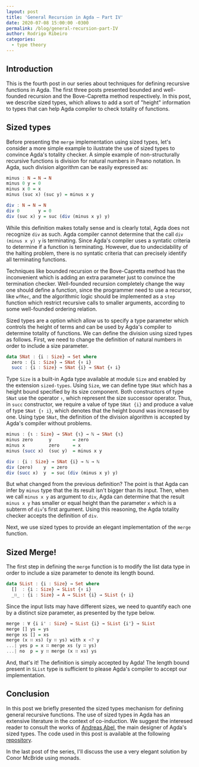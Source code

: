 ```yaml
---
layout: post
title: 'General Recursion in Agda — Part IV'
date: 2020-07-08 15:00:00 -0300
permalink: /blog/general-recursion-part-IV
author: Rodrigo Ribeiro
categories:
  - type theory
---
```


## Introduction

This is the fourth post in our series about techniques for defining recursive functions in Agda. 
The first three posts presented bounded and well-founded recursion and the Bove-Capretta method respectively.
In this post, we describe sized types, which allows to add a sort of "height" information to types that
can help Agda compiler to check totality of functions.

## Sized types

Before presenting the `merge` implementation using sized types, let's consider a more simple example to 
ilustrate the use of sized types to convince Agda's totality checker. A simple example of non-structurally
recursive functions is division for natural numbers in Peano notation. In Agda, such division algorithm 
can be easily expressed as:

```haskell
minus : N → N → N
minus 0 y = 0
minus x 0 = x
minus (suc x) (suc y) = minus x y

div : N → N → N
div 0       y = 0
div (suc x) y = suc (div (minus x y) y)
```

While this definition makes totally sense and is clearly total, Agda does not recognize `div` as such. 
Agda compiler cannot determine that the call `div (minus x y) y` is terminating. Since Agda's compiler uses
a syntatic criteria to determine if a function is terminating. However, due to undecidability of the halting
problem, there is no syntatic criteria that can precisely identify all terminating functions.

Techniques like bounded recursion or the Bove-Capretta method has the inconvenient which is adding an extra
parameter just to convince the termination checker. Well-founded recursion completely change the way 
one should define a function, since the programmer need to use a recursor, like `wfRec`, and the algorithmic 
logic should be implemented as a `step` function which restrict recursive calls to smaller arguments, according
to some well-founded ordering relation.

Sized types are a option which allow us to specify a type parameter which controls the height of terms and 
can be used by Agda's compiler to determine totality of functions. We can define the division using sized types
as follows. First, we need to change the definition of natural numbers in order to include a size parameter.

```haskell
data SNat : {i : Size} → Set where
  zero : {i : Size} → SNat {↑ i}
  succ : {i : Size} → SNat {i} → SNat {↑ i}
```
Type `Size` is a built-in Agda type available at module `Size` and enabled by the extension `sized-types`. Using 
`Size`, we can define type `SNat` which has a height bound specified by its size component. Both constructors of
type `SNat` use the operator `↑`, which represent the size successor operator. Thus, in `succ` constructor, we 
require a value of type `SNat {i}` and produce a value of type `SNat {↑ i}`, which denotes that the height bound
was increased by one. Using type `SNat`, the definition of the division algorithm is accepted by Agda's compiler 
without problems.

```haskell
minus : {ι : Size} → SNat {ι} → ℕ → SNat {ι}
minus zero      y        = zero
minus x         zero     = x
minus (succ x)  (suc y)  = minus x y

div : {i : Size} → SNat {i} → ℕ → ℕ
div (zero)    y  = zero 
div (succ x)  y  = suc (div (minus x y) y)
```

But what changed from the previous definition? The point is that Agda can infer by `minus` type that the its result
isn't bigger than its input. Then, when we call `minus x y` as argument to `div`, Agda can determine that the result
`minus x y` has smaller or equal height than the parameter `x` which is a subterm of `div`'s first argument. Using 
this reasoning, the Agda totality checker accepts the definition of `div`.

Next, we use sized types to provide an elegant implementation of the `merge` function.

## Sized Merge!

The first step in defining the `merge` function is to modify the list data type in order to include a size parameter
to denote its length bound.

```haskell
data SList : {i : Size} → Set where
  []  : {i : Size} → SList {↑ i}
  _∷_ : {i : Size} → A → SList {i} → SList {↑ i} 
```

Since the input lists may have different sizes, we need to quantify each one by a distinct size parameter, as presented 
by the type below.

```haskell
merge : ∀ {i i' : Size} → SList {i} → SList {i'} → SList
merge [] ys = ys
merge xs [] = xs
merge (x ∷ xs) (y ∷ ys) with x <? y
...| yes p = x ∷ merge xs (y ∷ ys)
...| no  p = y ∷ merge (x ∷ xs) ys
```

And, that's it! The definition is simply accepted by Agda! The length bound present in `SList` type is sufficient to 
please Agda's compiler to accept our implementation.

## Conclusion

In this post we briefly presented the sized types mechanism for defining general recursive functions. The use of 
sized types in Agda has an extensive literature in the context of co-induction. We suggest the interesed reader 
to consult the works of [Andreas Abel](http://www.cse.chalmers.se/~abela/), the main designer of Agda's sized types.
The code used in this post is available at the following 
[repository](https://github.com/lives-group/general-recursion).

In the last post of the series, I'll discuss the use a very elegant solution by Conor McBride using monads.
